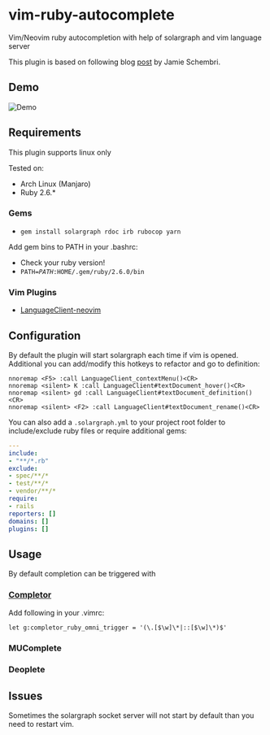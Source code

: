# vim-ruby-autocomplete
Vim/Neovim ruby autocompletion with help of solargraph and vim language server

This plugin is based on following blog
[post](https://blog.schembri.me/post/solargraph-in-vim/) by Jamie Schembri.<br>

## Demo
![Demo](https://shadowsith.de/vim-ruby-autocomplete/demo.gif)

## Requirements
This plugin supports linux only<br>

Tested on:
* Arch Linux (Manjaro)
* Ruby 2.6.\*

### Gems
* <code>gem install solargraph rdoc irb rubocop yarn</code>

Add gem bins to PATH in your .bashrc:
* Check your ruby version!
* <code>PATH=$PATH:$HOME/.gem/ruby/2.6.0/bin</code>  

### Vim Plugins
* [LanguageClient-neovim](https://github.com/autozimu/LanguageClient-neovim)

## Configuration
By default the plugin will start solargraph each time if vim is opened.<br>
Additional you can add/modify this hotkeys to refactor and go to definition:
``` vim
nnoremap <F5> :call LanguageClient_contextMenu()<CR>
nnoremap <silent> K :call LanguageClient#textDocument_hover()<CR>
nnoremap <silent> gd :call LanguageClient#textDocument_definition()<CR>
nnoremap <silent> <F2> :call LanguageClient#textDocument_rename()<CR>
```
You can also add a <code>.solargraph.yml</code> to your project root folder to include/exclude
ruby files or require additional gems:
``` yml
---
include:
- "**/*.rb"
exclude:
- spec/**/*
- test/**/*
- vendor/**/*
require:
- rails
reporters: []
domains: []
plugins: []
```

## Usage
By default completion can be triggered with <C-X><C-O>

### [Completor](https://github.com/maralla/completor.vim)
Add following in your .vimrc:
``` vim
let g:completor_ruby_omni_trigger = '(\.[$\w]\*|::[$\w]\*)$'
```

### MUComplete

### Deoplete


## Issues
Sometimes the solargraph socket server will not start by default 
than you need to restart vim.

